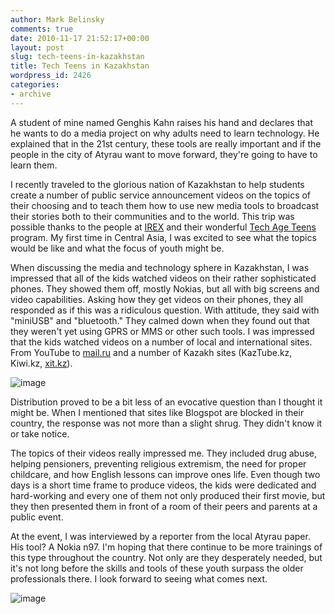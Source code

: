 ```yaml
---
author: Mark Belinsky
comments: true
date: 2010-11-17 21:52:17+00:00
layout: post
slug: tech-teens-in-kazakhstan
title: Tech Teens in Kazakhstan
wordpress_id: 2426
categories:
- archive
---
```


A student of mine named Genghis Kahn raises his hand and declares that he wants to do a media project on why adults need to learn technology. He explained that in the 21st century, these tools are really important and if the people in the city of Atyrau want to move forward, they're going to have to learn them.

I recently traveled to the glorious nation of Kazakhstan to help students create a number of public service announcement  videos on the topics of their choosing and to teach them how to use new media tools to broadcast their stories both to their communities and to the world. This trip was possible thanks to the people at [IREX](http://irex.org/) and their wonderful [Tech Age Teens](http://techageteens.ucoz.org/) program. My first time in Central Asia, I was excited to see what the topics would be like and what the focus of youth might be.

When discussing the media and technology sphere in Kazakhstan, I was impressed that all of the kids watched videos on their rather sophisticated phones. They showed them off, mostly Nokias, but all with big screens and video capabilities. Asking how they get videos on their phones, they all responded as if this was a ridiculous question. With attitude, they said with "miniUSB" and "bluetooth." They calmed down when they found out that they weren't yet using GPRS or MMS or other such tools. I was impressed that the kids watched videos on a number of local and international sites. From YouTube to [mail.ru](http://mail.ru/) and a number of Kazakh sites (KazTube.kz, Kiwi.kz, [xit.kz](http://xit.kz/)).

![image](http://farm5.static.flickr.com/4108/5185189147_dda3528688.jpg)

Distribution proved to be a bit less of an evocative question than I thought it might be. When I mentioned that sites like Blogspot are blocked in their country, the response was not more than a slight shrug. They didn't know it or take notice.

The topics of their videos  really impressed me. They included drug abuse, helping pensioners, preventing religious extremism, the need for proper childcare, and how English lessons can improve ones life. Even though two days is a short time frame to produce videos, the kids were dedicated and hard-working and every one of them not only produced their first movie, but they then presented them in front of a room of their peers and parents at a public event.

At the event, I was interviewed by a reporter from the local Atyrau paper. His tool? A Nokia n97. I'm hoping that there continue to be more trainings of this type throughout the country. Not only are they desperately needed, but it's not long before the skills and tools of these youth surpass the older professionals there. I look forward to seeing what comes next.

![image](http://farm5.static.flickr.com/4126/5185189765_a5fe46d047.jpg)
